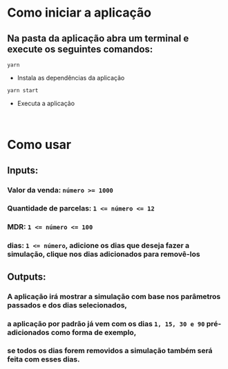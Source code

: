 # Como iniciar a aplicação

## Na pasta da aplicação abra um terminal e execute os seguintes comandos:

```
yarn
```
*  Instala as dependências da aplicação

```
yarn start
```
*  Executa a aplicação

<br />

# Como usar

## <b>Inputs<b />:
### Valor da venda: `número >= 1000`
### Quantidade de parcelas: `1 <= número <= 12`
### MDR: `1 <= número <= 100`
### dias: `1 <= número`, adicione os dias que deseja fazer a simulação, clique nos dias adicionados para removê-los

## <b>Outputs<b />:
### A aplicação irá mostrar a simulação com base nos parâmetros passados e dos dias selecionados,
### a aplicação por padrão já vem com os dias ` 1, 15, 30 e 90 ` pré-adicionados como forma de exemplo,
### se todos os dias forem removidos a simulação também será feita com esses dias.


